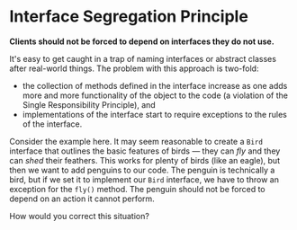 # Interface Segregation Principle

**Clients should not be forced to depend on interfaces they do not use.**

It's easy to get caught in a trap of naming interfaces or abstract classes after real-world things. The problem with this approach is two-fold: 

- the collection of methods defined in the interface increase as one adds more and more functionality of the object to the code (a violation of the Single Responsibility Principle), and 
- implementations of the interface start to require exceptions to the rules of the interface. 

Consider the example here. It may seem reasonable to create a `Bird` interface that outlines the basic features of birds — they can *fly* and they can *shed* their feathers. This works for plenty of birds (like an eagle), but then we want to add penguins to our code. The penguin is technically a bird, but if we set it to implement our `Bird` interface, we have to throw an exception for the `fly()` method. The penguin should not be forced to depend on an action it cannot perform.

How would you correct this situation?
